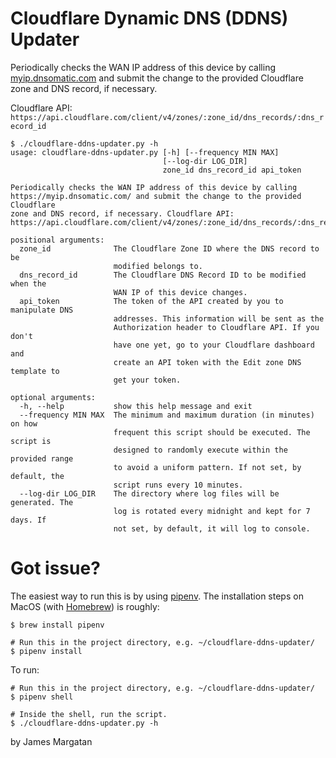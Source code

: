 Cloudflare Dynamic DNS (DDNS) Updater
===

Periodically checks the WAN IP address of this device by calling [myip.dnsomatic.com](http://myip.dnsomatic.com/) and submit the change to the provided Cloudflare zone and DNS record, if necessary.

Cloudflare API:
`https://api.cloudflare.com/client/v4/zones/:zone_id/dns_records/:dns_record_id`

```
$ ./cloudflare-ddns-updater.py -h
usage: cloudflare-ddns-updater.py [-h] [--frequency MIN MAX]
                                  [--log-dir LOG_DIR]
                                  zone_id dns_record_id api_token

Periodically checks the WAN IP address of this device by calling
https://myip.dnsomatic.com/ and submit the change to the provided Cloudflare
zone and DNS record, if necessary. Cloudflare API:
https://api.cloudflare.com/client/v4/zones/:zone_id/dns_records/:dns_record_id

positional arguments:
  zone_id              The Cloudflare Zone ID where the DNS record to be
                       modified belongs to.
  dns_record_id        The Cloudflare DNS Record ID to be modified when the
                       WAN IP of this device changes.
  api_token            The token of the API created by you to manipulate DNS
                       addresses. This information will be sent as the
                       Authorization header to Cloudflare API. If you don't
                       have one yet, go to your Cloudflare dashboard and
                       create an API token with the Edit zone DNS template to
                       get your token.

optional arguments:
  -h, --help           show this help message and exit
  --frequency MIN MAX  The minimum and maximum duration (in minutes) on how
                       frequent this script should be executed. The script is
                       designed to randomly execute within the provided range
                       to avoid a uniform pattern. If not set, by default, the
                       script runs every 10 minutes.
  --log-dir LOG_DIR    The directory where log files will be generated. The
                       log is rotated every midnight and kept for 7 days. If
                       not set, by default, it will log to console.
```

# Got issue?

The easiest way to run this is by using [pipenv](https://github.com/pypa/pipenv). The installation steps on MacOS (with [Homebrew](https://brew.sh/)) is roughly:
```
$ brew install pipenv

# Run this in the project directory, e.g. ~/cloudflare-ddns-updater/
$ pipenv install
```

To run:
```
# Run this in the project directory, e.g. ~/cloudflare-ddns-updater/
$ pipenv shell

# Inside the shell, run the script.
$ ./cloudflare-ddns-updater.py -h
```

by James Margatan
